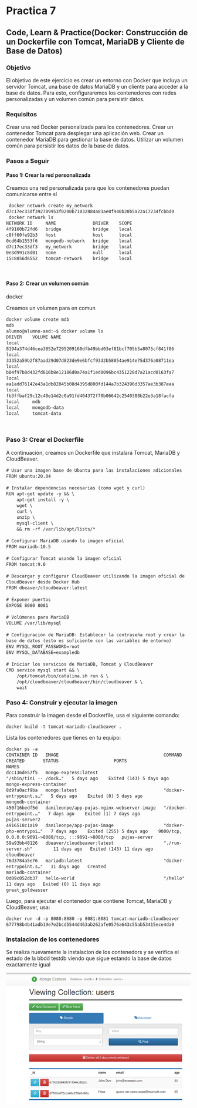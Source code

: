 
# Practica 7

##  Code, Learn & Practice(Docker: Construcción de un Dockerfile con Tomcat, MariaDB y Cliente de Base de Datos)


### Objetivo

El objetivo de este ejercicio es crear un entorno con Docker que incluya un servidor Tomcat, una base de datos MariaDB y un cliente para acceder a la base de datos. Para esto, configuraremos los contenedores con redes personalizadas y un volumen común para persistir datos.

### Requisitos

Crear una red Docker personalizada para los contenedores.
Crear un contenedor Tomcat para desplegar una aplicación web.
Crear un contenedor MariaDB para gestionar la base de datos.
Utilizar un volumen común para persistir los datos de la base de datos.


### Pasos a Seguir

#### Paso 1: Crear la red personalizada

Creamos una red personalizada para que los contenedores puedan comunicarse entre sí

```code/bash/textplan/console
 docker network create my_network
d7c17ec33df392709953f0200b71032884a83ae0f940b20b5a22a17234fcbbd0
 docker network ls
NETWORK ID     NAME              DRIVER    SCOPE
4f9160b72fd6   bridge            bridge    local
c8ff60fe92b3   host              host      local
0cd64b1553f6   mongodb-network   bridge    local
d7c17ec33df3   my_network        bridge    local
0e3d991c8d01   none              null      local
15c8856d6552   tomcat-network    bridge    local



```

#### Paso 2: Crear un volumen común
docker 

Creamos un volumen para en comun
```code/bash/textplan/console
docker volume create mdb
mdb
alumno@alumno-aed:~$ docker volume ls
DRIVER    VOLUME NAME
local     8194a374d46cea3852e7295209160dfb49bbd03ef81bcf705b5a8075cf841f86
local     33352a59b2f87aad29d07d823de9e6bfcf93d2b58054ae914e75d376a08711ea
local     b04f97b8d432fd616b8e12186d0a74a1f1ed0096bc4351228d7a21acd0163fa7
local     ea1add76142e43a1db82045b08d4395d800fd144a7b324396d3357ae3b387eaa
local     fb3ffbaf29c12c48e14d2c0a91fd404372f70b06642c2540388b22e3a18facfa
local     mdb
local     mongodb-data
local     tomcat-data



```


### Paso 3: Crear el Dockerfile

A continuación, creamos un Dockerfile que instalará Tomcat, MariaDB y CloudBeaver.

```code/bash/textplan/console
# Usar una imagen base de Ubuntu para las instalaciones adicionales
FROM ubuntu:20.04

# Instalar dependencias necesarias (como wget y curl)
RUN apt-get update -y && \
    apt-get install -y \
    wget \
    curl \
    unzip \
    mysql-client \
    && rm -rf /var/lib/apt/lists/*

# Configurar MariaDB usando la imagen oficial
FROM mariadb:10.5

# Configurar Tomcat usando la imagen oficial
FROM tomcat:9.0

# Descargar y configurar CloudBeaver utilizando la imagen oficial de CloudBeaver desde Docker Hub
FROM dbeaver/cloudbeaver:latest

# Exponer puertos
EXPOSE 8080 8081

# Volúmenes para MariaDB
VOLUME /var/lib/mysql

# Configuración de MariaDB: Establecer la contraseña root y crear la base de datos (esto es suficiente con las variables de entorno)
ENV MYSQL_ROOT_PASSWORD=root
ENV MYSQL_DATABASE=exampledb

# Iniciar los servicios de MariaDB, Tomcat y CloudBeaver
CMD service mysql start && \
    /opt/tomcat/bin/catalina.sh run & \
    /opt/cloudbeaver/cloudbeaver/bin/cloudbeaver & \
    wait
```




### Paso 4: Construir y ejecutar la imagen

Para construir la imagen desde el Dockerfile, usa el siguiente comando:


```code/bash/textplan/console
docker build -t tomcat-mariadb-cloudbeaver .
```
Lista los contenedores que tienes en tu equipo:
```code/bash/textplan/console
docker ps -a 
CONTAINER ID   IMAGE                                        COMMAND                  CREATED       STATUS                     PORTS                                                 NAMES
dcc136de57f5   mongo-express:latest                         "/sbin/tini -- /dock…"   5 days ago    Exited (143) 5 days ago                                                          mongo-express-container
8d9fa0acf9ba   mongo:latest                                 "docker-entrypoint.s…"   5 days ago    Exited (0) 5 days ago                                                            mongodb-container
450f16bedf5d   danileonpe/app-pujas-nginx-webserver-image   "/docker-entrypoint.…"   7 days ago    Exited (1) 7 days ago                                                            pujas-server2
4916518c1a19   danileonpe/app-pujas-image                   "docker-php-entrypoi…"   7 days ago    Exited (255) 5 days ago    9000/tcp, 0.0.0.0:9091->8080/tcp, :::9091->8080/tcp   pujas-server
59a93bb48126   dbeaver/cloudbeaver:latest                   "./run-server.sh"        11 days ago   Exited (143) 11 days ago                                                         cloudbeaver
76d3784a5e76   mariadb:latest                               "docker-entrypoint.s…"   11 days ago   Created                                                                          mariadb-container
0d09c052db37   hello-world                                  "/hello"                 11 days ago   Exited (0) 11 days ago                                                           great_goldwasser

```
Luego, para ejecutar el contenedor que contiene Tomcat, MariaDB y CloudBeaver, usa:
```code/bash/textplan/console
docker run -d -p 8080:8080 -p 8081:8081 tomcat-mariadb-cloudbeaver
677798b4b41adb19e7e2bcd5544d463ab262afe0576a643c55ab53415ece4da0
```





### Instalacion de los contenedores
Se realiza nuevamente la instalacion de los contenedors y se verifica el estado de la bbdd testdb viendo que sigue estando la base de datos exactamente igual

<img src=../img/vol16.PNG>
